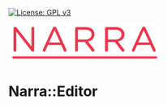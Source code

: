 [![License: GPL v3](https://img.shields.io/badge/License-GPLv3-blue.svg)](https://www.gnu.org/licenses/gpl-3.0)

![narra logo](https://github.com/narra/platform/raw/main/narra.png)

# Narra::Editor
